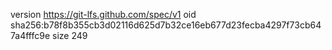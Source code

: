 version https://git-lfs.github.com/spec/v1
oid sha256:b78f8b355cb3d02116d625d7b32ce16eb677d23fecba4297f73cb647a4fffc9e
size 249

